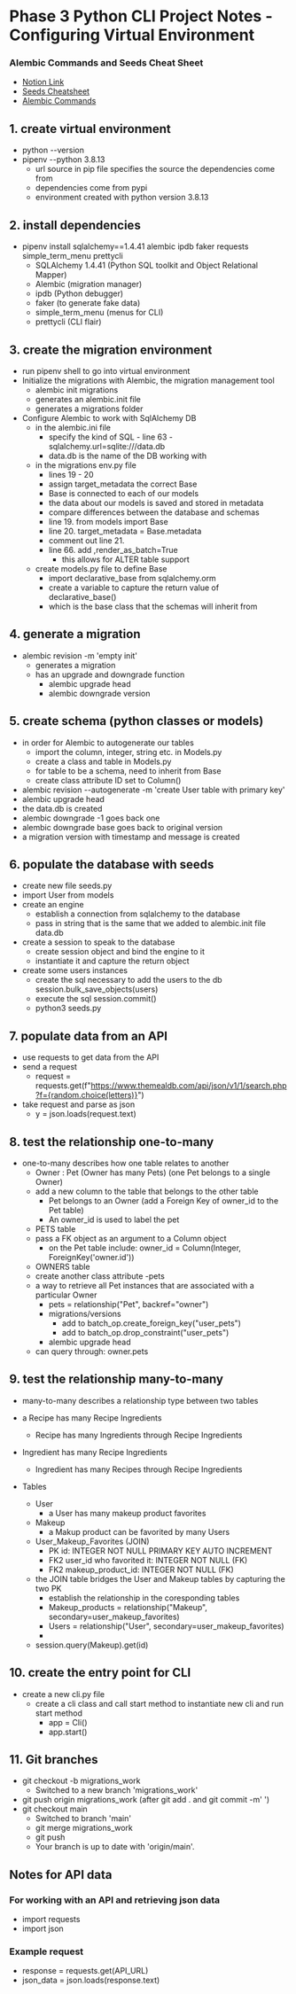 # Phase 3 Python CLI Project Notes - Configuring Virtual Environment

### Alembic Commands and Seeds Cheat Sheet
- [Notion Link](https://furry-shrimp-4f0.notion.site/Alembic-Commands-Cheat-Sheet-1561ad0f713d43bfbb3f559a3e29ec03?pvs=25)
- [Seeds Cheatsheet](https://furry-shrimp-4f0.notion.site/-DB-Seeds-Cheat-Sheet-for-SQLAlchemy-Alembic-CLI-fee13f02dd68491bb338aac2e9d4f41a)
- [Alembic Commands](https://furry-shrimp-4f0.notion.site/Alembic-Commands-and-DB-Query-Cheat-Sheet-1561ad0f713d43bfbb3f559a3e29ec03)


## 1. create virtual environment
   - python --version
   - pipenv --python 3.8.13
        - url source in pip file specifies the source the dependencies come from
        - dependencies come from pypi
        - environment created with python version 3.8.13

## 2. install dependencies
  - pipenv install sqlalchemy==1.4.41 alembic ipdb faker requests simple_term_menu prettycli
    - SQLAlchemy 1.4.41 (Python SQL toolkit and Object Relational Mapper)
    - Alembic (migration manager)
    - ipdb (Python debugger)
    - faker (to generate fake data)
    - simple_term_menu (menus for CLI)
    - prettycli (CLI flair)

## 3. create the migration environment
 - run pipenv shell to go into virtual environment
 - Initialize the migrations with Alembic, the migration management tool
    - alembic init migrations
    - generates an alembic.init file
    - generates a migrations folder
 - Configure Alembic to work with SqlAlchemy DB
    - in the alembic.ini file
        - specify the kind of SQL - line 63 - sqlalchemy.url=sqlite:///data.db
        - data.db is the name of the DB working with
    - in the migrations env.py file
        - lines 19 - 20
        - assign target_metadata the correct Base
        - Base is connected to each of our models 
        - the data about our models is saved and stored in metadata
        - compare differences between the database and schemas
        - line 19. from models import Base
        - line 20. target_metadata = Base.metadata
        - comment out line 21.
        - line 66. add ,render_as_batch=True
            - this allows for ALTER table support
    - create models.py file to define Base
        - import declarative_base from sqlalchemy.orm
        - create a variable to capture the return value of declarative_base()
        - which is the base class that the schemas will inherit from 
## 4. generate a migration 
 - alembic revision -m 'empty init'
    - generates a migration
    - has an upgrade and downgrade function
        - alembic upgrade head
        - alembic downgrade version

## 5. create schema (python classes or models)
 - in order for Alembic to autogenerate our tables
    - import the column, integer, string etc. in Models.py
    - create a class and table in Models.py
    - for table to be a schema, need to inherit from Base
    - create class attribute ID set to Column()
 - alembic revision --autogenerate -m 'create User table with primary key'
 - alembic upgrade head
 - the data.db is created
 - alembic downgrade -1 goes back one
 - alembic downgrade base goes back to original version
 - a migration version with timestamp and message is created


## 6. populate the database with seeds
 - create new file seeds.py
 - import User from models
 - create an engine
    - establish a connection from sqlalchemy to the database
    - pass in string that is the same that we added to alembic.init file data.db
 - create a session to speak to the database
    - create session object and bind the engine to it
    - instantiate it and capture the return object
 - create some users instances
    - create the sql necessary to add the users to the db session.bulk_save_objects(users)
    - execute the sql session.commit()
    - python3 seeds.py

## 7. populate data from an API
 - use requests to get data from the API
 - send a request
    - request = requests.get(f"https://www.themealdb.com/api/json/v1/1/search.php?f={random.choice(letters)}")
 - take request and parse as json
    - y = json.loads(request.text)

## 8. test the relationship one-to-many 
 - one-to-many describes how one table relates to another
    - Owner : Pet (Owner has many Pets) (one Pet belongs to a single Owner)
    - add a new column to the table that belongs to the other table
        - Pet belongs to an Owner (add a Foreign Key of owner_id to the Pet table)
        - An owner_id is used to label the pet
    - PETS table
    - pass a FK object as an argument to a Column object
        - on the Pet table include: owner_id = Column(Integer, ForeignKey('owner.id'))
    - OWNERS table
    - create another class attribute -pets
    - a way to retrieve all Pet instances that are associated with a particular Owner
        - pets = relationship("Pet", backref="owner")
        - migrations/versions 
            - add to batch_op.create_foreign_key("user_pets")
            - add to batch_op.drop_constraint("user_pets")
        -  alembic upgrade head
    - can query through: owner.pets

## 9. test the relationship many-to-many   
 - many-to-many describes a relationship type between two tables
 - a Recipe has many Recipe Ingredients 
    - Recipe has many Ingredients through Recipe Ingredients
 - Ingredient has many Recipe Ingredients
    - Ingredient has many Recipes through Recipe Ingredients
 

 - Tables
    - User
        - a User has many makeup product favorites
    - Makeup
        - a Makup product can be favorited by many Users
    - User_Makeup_Favorites (JOIN)
        - PK   id: INTEGER NOT NULL PRIMARY KEY AUTO INCREMENT
        - FK2  user_id who favorited it: INTEGER NOT NULL (FK)
        - FK2  makeup_product_id: INTEGER NOT NULL (FK)
    - the JOIN table bridges the User and Makeup tables by capturing the two PK
        - establish the relationship in the coresponding tables
        - Makeup_products = relationship("Makeup", secondary=user_makeup_favorites)
        - Users = relationship("User", secondary=user_makeup_favorites)
        - 
    - session.query(Makeup).get(id)

## 10. create the entry point for CLI
 - create a new cli.py file
    - create a cli class and call start method to instantiate new cli and run start method
        - app = Cli()
        - app.start()

## 11. Git branches
 - git checkout -b migrations_work
    - Switched to a new branch 'migrations_work'
- git push origin migrations_work (after git add . and git commit -m' ')
- git checkout main 
    - Switched to branch 'main'
    - git merge migrations_work
    - git push
    - Your branch is up to date with 'origin/main'.

## Notes for API data
### For working with an API and retrieving json data
 - import requests
 - import json

### Example request
 - response = requests.get(API_URL)
 - json_data = json.loads(response.text)

